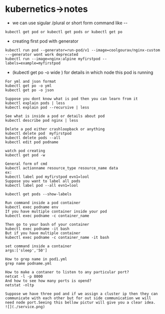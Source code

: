 # kubernetics->notes
- we can use sigular /plural or short form command like --
```
kubectl get pod or kubectl get pods or kubectl get po
 ```
 - creating first pod with generator
 ```
 kubectl run pod --generator=run-pod/v1 --image=coolgourav/nginx-custom ---generator wont work deprecated
 kubectl run --image=nginx:alpine myfirstpod -- labels=example=myfirstpod
 ```
 - (kubectl get po -o wide ) for details in which node this pod is running
 ``` 
For yml and json format
 kubectl get po -o yml
 kubectl get po -o json

 ```
 ```
 Suppose you dont know what is pod then you can learn from it
 kubectl explain pods | less
 kubectl explain pod --recursive | less
 ```
 
 ```
 See what is inside a pod or details about pod
 kubectl describe pod nginx | less
 ```
 ```
 Delete a pod either crashloopback or anything
 kubectl delete pod  myfirstpod
 kubectl delete pods --all
 kubectl edit pod podname
 ```
 ```
 watch pod creating
 kubectl get pod -w
 ```
 
 ```
 General form of cmd
 kubectl actionname resource_type resource_name data
 ex:
 kubectl label pod myfirstpod evn1=lool
 Suppose you want to label all pods
 kubectl label pod --all evn1=lool
 ```
 ```
 kubectl get pods --show-labels
 ```
 
 ```
 Run command inside a pod container
 kubectl exec podname env
 If you have multiple container inside your pod
 kubectl exec podname -c container_name
 
 Then go to your bash of your container
 kubectl exec podname -it bash
 But if you have multiple container
 kubectl exec podname -c container_name -it bash
 ```
 
 
 ```
 set command inside a container
 args:['sleep','50']
 ```
 ```
 How to grep name in pod1.yml
 grep name podname.yml
 ```
 ```
 How to make a contaner to listen to any particular port?
 netcat -l -p 8000
 And how to see how many ports is opend?
 netstat -nltp
 ```
 
 ```
 Suppose we have three pod and if we assign a cluster ip then they can communicate with each other but for out side communication we will need node port.Seeing this bellow pictur will give you a clear idea.
 ![](./service.png)
 ```
 
 
 
 
 
 
 
 
 
 
 
 
 
 
 
 
 
 
 
 
 
